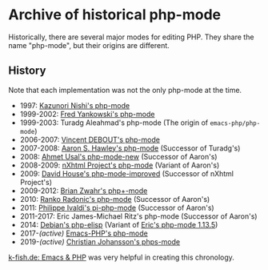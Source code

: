 # Archive of historical php-mode

Historically, there are several major modes for editing PHP.
They share the name "php-mode", but their origins are different.

## History

Note that each implementation was not the only php-mode at the time.

 * 1997: [Kazunori Nishi's php-mode](kazunori)
 * 1999-2002: [Fred Yankowski's php-mode](ontosys)
 * 1999-2003: Turadg Aleahmad's php-mode (The origin of `emacs-php/php-mode`)
 * 2006-2007: [Vincent DEBOUT's php-mode](deboutv)
 * 2007-2008: [Aaron S. Hawley's php-mode](sourceforge) (Successor of Turadg's)
 * 2008: [Ahmet Usal's php-mode-new](mewde) (Successor of Aaron's)
 * 2008-2009: [nXhtml Project's php-mode](https://launchpad.net/nxhtml) (Variant of Aaron's)
 * 2009: [David House's php-mode-improved](dmhouse) (Successor of nXhtml Project's)
 * 2009-2012: [Brian Zwahr's php+-mode](https://github.com/echosa/phpplus-mode)
 * 2010: [Ranko Radonic's php-mode](https://github.com/rradonic/php-mode) (Successor of Aaron's)
 * 2011: [Philippe Ivaldi's pi-php-mode](https://github.com/pivaldi/pi-php-mode) (Successor of Aaron's)
 * 2011-2017: Eric James-Michael Ritz's php-mode (Successor of Aaron's)
 * 2014: [Debian's php-elisp](debian) (Variant of [Eric's php-mode 1.13.5](https://github.com/emacs-php/php-mode/issues/430))
 * 2017-*(active)* [Emacs-PHP's php-mode](https://github.com/emacs-php/php-mode)
 * 2019-*(active)* [Christian Johansson's phps-mode](https://github.com/cjohansson/emacs-phps-mode)

[k-fish.de: Emacs & PHP](http://k-fish.de/Emacs-PHP.21.0.html) was very helpful in creating this chronology.
